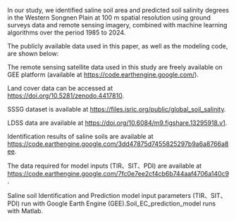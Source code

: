 In our study, we identified saline soil area and predicted soil salinity degrees in the Western Songnen Plain at 100 m spatial resolution using ground surveys data and remote sensing imagery, combined with machine learning algorithms over the period 1985 to 2024.

The publicly available data used in this paper, as well as the modeling code, are shown below:

The remote sensing satellite data used in this study are freely available on GEE platform (available at https://code.earthengine.google.com/).

Land cover data can be accessed at https://doi.org/10.5281/zenodo.4417810.

SSSG dataset is available at  https://files.isric.org/public/global_soil_salinity.

LDSS data are available at https://doi.org/10.6084/m9.figshare.13295918.v1. 

Identification results of saline soils are available at https://code.earthengine.google.com/3dd47875d7455825297b9a6a8766a8ee.

The data required for model inputs (TIR、SIT、PDI) are available at https://code.earthengine.google.com/7fc0e7ee2cf4cb6b744aaf4706a140c9.

Saline soil Identification and Prediction model input parameters (TIR、SIT、PDI) run with Google Earth Engine (GEE).Soil_EC_prediction_model runs with Matlab.
